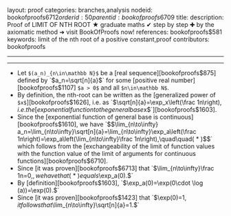 layout: proof
categories: branches,analysis
nodeid: bookofproofs$6712
orderid: 50
parentid: bookofproofs$6709
title: 
description: Proof of LIMIT OF NTH ROOT ★ graduate maths ✔ step by step ✚ by the axiomatic method ➜ visit BookOfProofs now!
references: bookofproofs$581
keywords: limit of the nth root of a positive constant,proof
contributors: bookofproofs

---


---

* Let `$(a_n)_{n\in\mathbb N}$` be a [real sequence][bookofproofs$875] defined by `$a_n=\sqrt[n]{a}$` for some [positive real number][bookofproofs$1107] `$a > 0$` and all `$n\in\mathbb N$`.
* By definition, the nth-root can be written as the [generalized power of `$x$`][bookofproofs$1626], i.e. as `$\sqrt[n]{a}=\exp_x\left(\frac 1n\right)$`, i.e. the  [exponential function to the general base `$x$`][bookofproofs$1603].
* Since the [exponential function of general base is continuous][bookofproofs$1610], we have `$$\lim_{n\to\infty} a_n=\lim_{n\to\infty}\sqrt[n]{a}=\lim_{n\to\infty}\exp_a\left(\frac 1n\right)=\exp_a\left(\lim_{n\to\infty}\frac 1n\right),\quad\quad( * )$$` which follows from the [exchangeability of the limit of function values with the function value of the limit of arguments for continuous functions][bookofproofs$6710].
* Since [it was proven][bookofproofs$6713] that `$\lim_{n\to\infty}\frac 1n=0,$`, we have that `$( * )$` equals `$\exp_a(0).$`
* By [definition][bookofproofs$1603], `$\exp_a(0)=\exp(0\cdot \log (a))=\exp(0).$`
* Since [it was proven][bookofproofs$1423] that `$\exp(0)=1$`, it follows that `$\lim_{n\to\infty}\sqrt[n]{a}=1.$`

